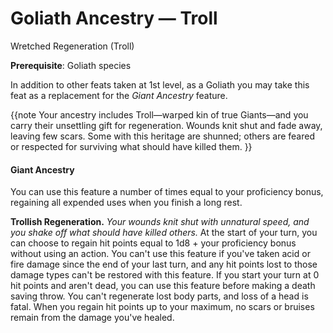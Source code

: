 # Goliath Ancestry &mdash; Troll
Wretched Regeneration (Troll)

**Prerequisite**: Goliath species

In addition to other feats taken at 1st level, as a Goliath you may take this feat as a replacement for the _Giant Ancestry_ feature.

{{note
Your ancestry includes Troll&mdash;warped kin of true Giants&mdash;and you carry their unsettling gift for regeneration. Wounds knit shut and fade away, leaving few scars. Some with this heritage are shunned; others are feared or respected for surviving what should have killed them.
}}

#### Giant Ancestry

You can use this feature a number of times equal to your proficiency bonus, regaining all expended uses when you finish a long rest.

**Trollish Regeneration.** _Your wounds knit shut with unnatural speed, and you shake off what should have killed others._ At the start of your turn, you can choose to regain hit points equal to 1d8 + your proficiency bonus without using an action. You can't use this feature if you've taken acid or fire damage since the end of your last turn, and any hit points lost to those damage types can't be restored with this feature. If you start your turn at 0 hit points and aren't dead, you can use this feature before making a death saving throw. You can't regenerate lost body parts, and loss of a head is fatal. When you regain hit points up to your maximum, no scars or bruises remain from the damage you've healed.
